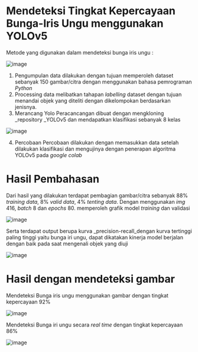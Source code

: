 # Mendeteksi Tingkat Kepercayaan Bunga-Iris Ungu menggunakan YOLOv5
Metode yang digunakan dalam mendeteksi bunga iris ungu :

![image](https://github.com/user-attachments/assets/5152613c-5788-44d3-89de-723744e9ab12)

1. Pengumpulan data dilakukan dengan tujuan memperoleh dataset sebanyak 150 gambar/citra dengan menggunakan bahasa pemrograman _Python_
2. Processing data melibatkan tahapan _labelling_ dataset dengan tujuan menandai objek yang diteliti dengan dikelompokan berdasarkan jenisnya.
3. Merancang Yolo
Peracancangan dibuat dengan mengkloning _repository _YOLOv5 dan mendapatkan klasifikasi sebanyak 8 kelas

![image](https://github.com/user-attachments/assets/cf141b35-a84d-4604-a235-f6c0cb6da14a)

4. Percobaan
Percobaan dilakukan dengan memasukkan data setelah dilakukan klasifikasi dan mengujinya dengan penerapan algoritma YOLOv5 pada _google colab_

# Hasil Pembahasan
Dari hasil yang dilakukan terdapat pembagian gambar/citra sebanyak 88% _training data_, 8% _valid data_, 4% _tenting data_. Dengan menggunakan _img_ 416, _batch_ 8 dan _epochs_ 80. memperoleh grafik model _training_ dan validasi

![image](https://github.com/user-attachments/assets/d3c782e5-3e5f-434e-a88f-a1188e00cd11)

Serta terdapat output berupa kurva _precision-recall_dengan kurva tertinggi paling tinggi yaitu bunga iri ungu, dapat dikatakan kinerja model berjalan dengan baik pada saat mengenali objek yang diuji

![image](https://github.com/user-attachments/assets/d326de3d-fa8a-4f67-8c80-939d80689256)

# Hasil dengan mendeteksi gambar
Mendeteksi Bunga iris ungu menggunakan gambar dengan tingkat kepercayaan 92%

![image](https://github.com/user-attachments/assets/a5205213-c249-4fd4-a8a4-da517551991a)

Mendeteksi Bunga iri ungu secara _real time_ dengan tingkat kepercayaan 86%

![image](https://github.com/user-attachments/assets/881e7ffb-f9c3-4283-8a91-3f09e899bc1e)
